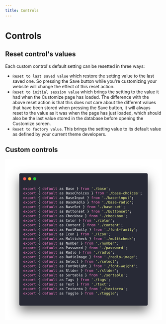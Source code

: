 ```yaml
---
title: Controls
---
```


# Controls

## Reset control's values

Each custom control's default setting can be resetted in three ways:

- `Reset to last saved value` which restore the setting value to the last saved one. So pressing the Save button while  you're customizing your website will change the effect of this reset action.
- `Reset to initial session value` which brings the setting to the value it had when the Customize page has loaded. The difference with the above reset action is that this does not care about the different values that have been stored when pressing the Save button, it will always reset to the value as it was when the page has just loaded, which should also be the last value stored in the database before opening the Customize screen.
- `Reset to factory value`. This brings the setting value to its default value as defined by your current theme developers.

## Custom controls

![Controls list](./code-exports_controls.png)
